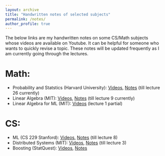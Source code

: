 ```yaml
---
layout: archive
title: "Handwritten notes of selected subjects"
permalink: /notes/
author_profile: true
---
```

The below links are my handwritten notes on some CS/Math subjects whose videos are available on Youtube. It can be helpful for someone who wants to quickly revise a topic. These notes will be updated frequently as I am currently going through the lectures.

# Math:
* Probability and Statstics (Harvard University): [Videos](https://www.youtube.com/watch?v=KbB0FjPg0mw&list=PL2SOU6wwxB0uwwH80KTQ6ht66KWxbzTIo), [Notes](https://drive.google.com/file/d/1YODCoY5240uCu3WdRzlOp8S5cr5us8uv/view?usp=sharing) (till lecture 26 currently)
* Linear Algebra (MIT): [Videos](https://www.youtube.com/watch?v=7UJ4CFRGd-U&list=PLE7DDD91010BC51F8), [Notes](https://drive.google.com/file/d/1-6ezU-da5Qpqo68GL08TYQwCSgeEcBbm/view?usp=sharing) (till lecture 9 currently)
* Linear Algebra for ML (MIT): [Videos](https://www.youtube.com/watch?v=Cx5Z-OslNWE&list=PLUl4u3cNGP63oMNUHXqIUcrkS2PivhN3k) (lecture 1 partial)


# CS:
* ML (CS 229 Stanford): [Videos](https://www.youtube.com/watch?v=jGwO_UgTS7I&list=PLoROMvodv4rMiGQp3WXShtMGgzqpfVfbU), [Notes](https://drive.google.com/file/d/1jdcmGr-V-XPh1WmmA7-aYeSseoqWE-ce/view?usp=sharing) (till lecture 8)
* Distributed Systems (MIT): [Videos](https://www.youtube.com/watch?v=cQP8WApzIQQ&list=PLrw6a1wE39_tb2fErI4-WkMbsvGQk9_UB), [Notes](https://drive.google.com/file/d/1cg3rZe9-k6DtoMDUBkLlf7zMb_9SpMsb/view?usp=sharing) (till lecture 3)
* Boosting (StatQuest): [Videos](https://statquest.org/video-index/), [Notes](https://drive.google.com/file/d/1N0Pm6ILgALRfNEncykoFrg-GMkiW99fg/view?usp=sharing)